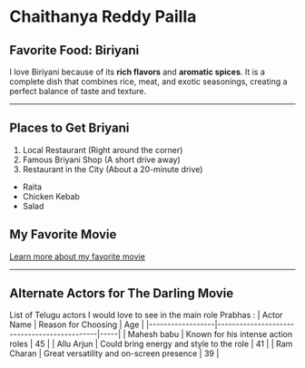 # Chaithanya Reddy Pailla
## Favorite Food: Biriyani
I love Biriyani because of its **rich flavors** and **aromatic spices**. It is a complete dish that combines rice, meat, and exotic seasonings, creating a perfect balance of taste and texture.

---
## Places to Get Briyani
1. Local Restaurant (Right around the corner)
2. Famous Briyani Shop (A short drive away)
3. Restaurant in the City (About a 20-minute drive)
- Raita
- Chicken Kebab
- Salad


## My Favorite Movie
[Learn more about my favorite movie](./MyMovie.md)


---
## Alternate Actors for The Darling Movie 

List of Telugu actors I would love to see in the main role Prabhas :
| Actor Name       | Reason for Choosing                         | Age |
|------------------|---------------------------------------------|-----|
| Mahesh babu      | Known for his intense action roles          | 45  |
| Allu Arjun       | Could bring energy and style to the role    | 41  |
| Ram Charan       | Great versatility and on-screen presence    | 39  |
